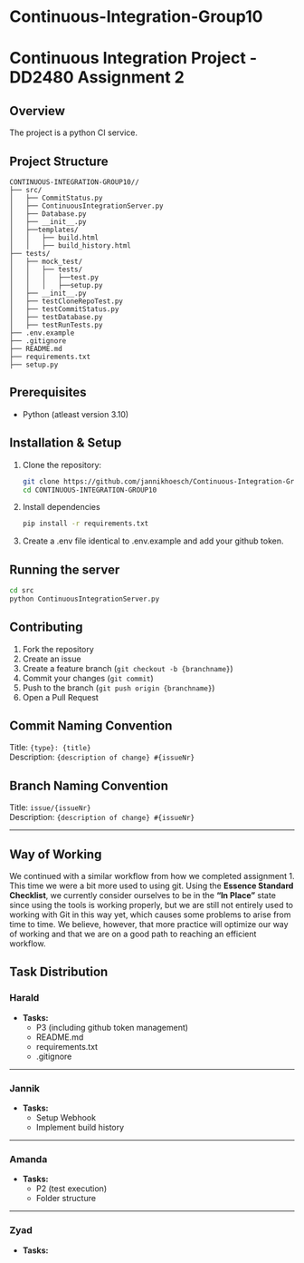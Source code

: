 
# Continuous-Integration-Group10

# Continuous Integration Project - DD2480 Assignment 2

## Overview

The project is a python CI service.

## Project Structure


```
CONTINUOUS-INTEGRATION-GROUP10//
├── src/
│   ├── CommitStatus.py
│   ├── ContinuousIntegrationServer.py
│   ├── Database.py
│   ├── __init__.py
│   ├──templates/
│   │   ├── build.html
│   │   ├── build_history.html
├── tests/
│   ├── mock_test/
│   │   ├── tests/
│   │   │   ├──test.py
│   │   │   ├──setup.py
│   ├── __init__.py
│   ├── testCloneRepoTest.py
│   ├── testCommitStatus.py
│   ├── testDatabase.py
│   ├── testRunTests.py
├── .env.example
├── .gitignore
├── README.md
├── requirements.txt
├── setup.py

```
## Prerequisites
   - Python (atleast version 3.10)


## Installation & Setup

1. Clone the repository:
   ```sh
   git clone https://github.com/jannikhoesch/Continuous-Integration-Group10.git
   cd CONTINUOUS-INTEGRATION-GROUP10
   ```
2. Install dependencies
   ```sh
   pip install -r requirements.txt
   ```
3. Create a .env file identical to .env.example and add your github token.

## Running the server
   ```sh
   cd src
   python ContinuousIntegrationServer.py
   ```

## Contributing

1. Fork the repository
2. Create an issue
3. Create a feature branch (`git checkout -b {branchname}`)
4. Commit your changes (`git commit`)
5. Push to the branch (`git push origin {branchname}`)
6. Open a Pull Request

## Commit Naming Convention

Title: `{type}: {title}`  
Description: `{description of change} #{issueNr}`

## Branch Naming Convention

Title: `issue/{issueNr}`  
Description: `{description of change} #{issueNr}`

---
## Way of Working  

We continued with a similar workflow from how we completed assignment 1. This time we were a bit more used to using git. Using the **Essence Standard Checklist**, we currently consider ourselves to be in the **“In Place”** state since using the tools is working properly, but we are still not entirely used to working with Git in this way yet, which causes some problems to arise from time to time. We believe, however, that more practice will optimize our way of working and that we are on a good path to reaching an efficient workflow.  

## Task Distribution

### **Harald**

- **Tasks:**
   - P3 (including github token management)
   - README.md
   - requirements.txt
   - .gitignore

---

### **Jannik**

- **Tasks:**
  - Setup Webhook
  - Implement build history

---

### **Amanda**

- **Tasks:**
   - P2 (test execution)
   - Folder structure

---

### **Zyad**

- **Tasks:**
